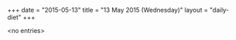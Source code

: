 +++
date = "2015-05-13"
title = "13 May 2015 (Wednesday)"
layout = "daily-diet"
+++


\<no entries\>

